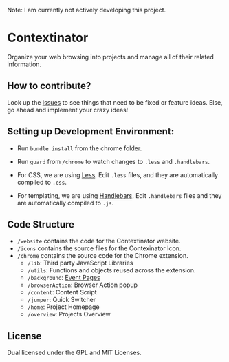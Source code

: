 Note: I am currently not actively developing this project.

# Contextinator

Organize your web browsing into projects and manage all of their related information.

## How to contribute?

Look up the [Issues](https://github.com/ankit/contextinator/issues) to see things that need to be fixed or feature ideas.
Else, go ahead and implement your crazy ideas!

## Setting up Development Environment:

* Run `bundle install` from the chrome folder.

* Run `guard` from `/chrome` to watch changes to `.less` and `.handlebars`.

* For CSS, we are using [Less](http://lesscss.org/). Edit `.less` files, and they are automatically compiled to `.css`.

* For templating, we are using [Handlebars](http://handlebarsjs.com/). Edit `.handlebars` files and they are automatically compiled to `.js`.

## Code Structure

* `/website` contains the code for the Contextinator website.
* `/icons` contains the source files for the Contexinator Icon.
* `/chrome` contains the source code for the Chrome extension.
    * `/lib`: Third party JavaScript Libraries
    * `/utils`: Functions and objects reused across the extension.
    * `/background`: [Event Pages](http://developer.chrome.com/extensions/event_pages.html)
    * `/browserAction`: Browser Action popup
    * `/content`: Content Script
    * `/jumper`: Quick Switcher
    * `/home`: Project Homepage
    * `/overview`: Projects Overview

## License

Dual licensed under the GPL and MIT Licenses.

